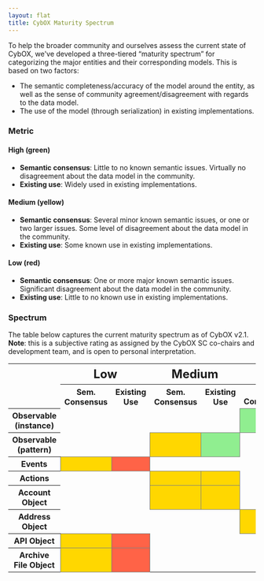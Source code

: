 ```yaml
---
layout: flat
title: CybOX Maturity Spectrum
---
```


To help the broader community and ourselves assess the current state of CybOX, we've developed a three-tiered “maturity spectrum” for categorizing the major entities and their corresponding models. This is based on two factors:

* The semantic completeness/accuracy of the model around the entity, as well as the sense of community agreement/disagreement with regards to the data model.
* The use of the model (through serialization) in existing implementations.

### Metric

#### High (green)
* **Semantic consensus**: Little to no known semantic issues. Virtually no disagreement about the data model in the community.
* **Existing use**: Widely used in existing implementations.

#### Medium (yellow)
* **Semantic consensus**: Several minor known semantic issues, or one or two larger issues. Some level of disagreement about the data model in the community.
* **Existing use**: Some known use in existing implementations.

#### Low (red)
* **Semantic consensus**: One or more major known semantic issues. Significant disagreement about the data model in the community.
* **Existing use**: Little to no known use in existing implementations.

### Spectrum

The table below captures the current maturity spectrum as of CybOX v2.1. **Note**: this is a subjective rating as assigned by the CybOX SC co-chairs and development team, and is open to personal interpretation.

<table>
<col>
<colgroup span="2"></colgroup>
<colgroup span="2"></colgroup>
<colgroup span="2"></colgroup>
<tr>
  <td rowspan="2"></td>
  <th colspan="2" scope="colgroup" style="text-align:center; font-size:24px">Low</th>
  <th colspan="2" scope="colgroup" style="text-align:center; font-size:24px">Medium</th>
  <th colspan="2" scope="colgroup" style="text-align:center; font-size:24px">High</th>
</tr>
<tr>
  <th scope="col">Sem. Consensus</th>
  <th scope="col">Existing Use</th>
  <th scope="col">Sem. Consensus</th>
  <th scope="col">Existing Use</th>
  <th scope="col">Sem. Consensus</th>
  <th scope="col">Existing Use</th>
</tr>
<tr>
  <th scope="row"><b>Observable (instance)</b></th>
  <td colspan="2"></td>
  <td colspan="2"></td>
  <td style="border: 1px solid grey; background-color: lightgreen;"></td>
  <td style="border: 1px solid grey; background-color: lightgreen;"></td>
</tr>
<tr>
  <th scope="row"><b>Observable (pattern)</b></th>
  <td colspan="2"></td>
  <td style="border: 1px solid grey; background-color: gold;"></td>
  <td style="border: 1px solid grey; background-color: lightgreen;"></td>
  <td colspan="2"></td>
</tr>
<tr>
  <th scope="row"><b>Events</b></th>
  <td style="border: 1px solid grey; background-color: gold;"></td>
  <td style="border: 1px solid grey; background-color: tomato;"></td>
  <td colspan="2"></td>
  <td colspan="2"></td>
</tr>
<tr>
  <th scope="row"><b>Actions</b></th>
  <td colspan="2"></td>
  <td style="border: 1px solid grey; background-color: gold;"></td>
  <td style="border: 1px solid grey; background-color: gold;"></td>
  <td colspan="2"></td>
</tr>
<tr>
  <th scope="row"><b>Account Object</b></th>
  <td colspan="2"></td>
  <td style="border: 1px solid grey; background-color: gold;"></td>
  <td style="border: 1px solid grey; background-color: gold;"></td>
  <td colspan="2"></td>
</tr>
<tr>
  <th scope="row"><b>Address Object</b></th>
  <td colspan="2"></td>
  <td colspan="2"></td>
  <td style="border: 1px solid grey; background-color: gold;"></td>
  <td style="border: 1px solid grey; background-color: lightgreen;"></td>
</tr>
<tr>
  <th scope="row"><b>API Object</b></th>
  <td style="border: 1px solid grey; background-color: gold;"></td>
  <td style="border: 1px solid grey; background-color: tomato;"></td>
  <td colspan="2"></td>
  <td colspan="2"></td>
</tr>
<tr>
  <th scope="row"><b>Archive File Object</b></th>
  <td style="border: 1px solid grey; background-color: gold;"></td>
  <td style="border: 1px solid grey; background-color: tomato;"></td>
  <td colspan="2"></td>
  <td colspan="2"></td>
</tr>
</table>
